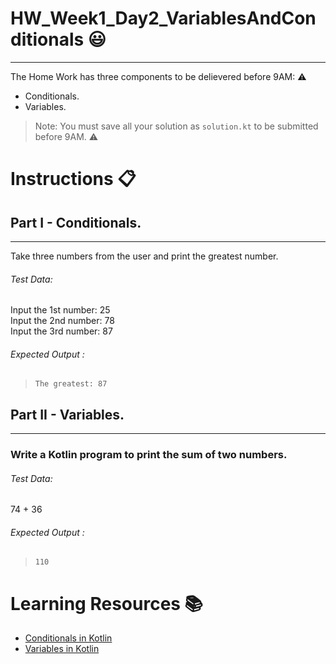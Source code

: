 # HW_Week1_Day2_VariablesAndConditionals 😃
---
The Home Work has three components to be delievered before 9AM: ⚠️
- Conditionals.
- Variables.

> Note: You must save all your solution as `solution.kt` to be submitted before 9AM. ⚠️
# Instructions 📋

## Part I - Conditionals.
---
Take three numbers from the user and print the greatest number.

###### Test Data:
Input the 1st number: 25 <br/>
Input the 2nd number: 78 <br/>
Input the 3rd number: 87 <br/>

###### Expected Output :
> `The greatest: 87`

## Part II - Variables.
---
###  Write a Kotlin program to print the sum of two numbers.
###### Test Data:
74 + 36

###### Expected Output :
> `110`

# Learning Resources  📚
* [Conditionals in Kotlin](https://kotlinlang.org/docs/control-flow.html)
* [Variables in Kotlin](https://kotlinlang.org/docs/basic-syntax.html)
